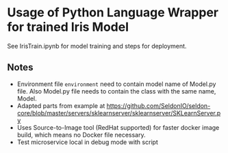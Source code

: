# Usage of Python Language Wrapper for trained Iris Model

See IrisTrain.ipynb for model training and steps for deployment.

## Notes

* Environment file `environment` need to contain model name of Model.py file. Also Model.py file needs to contain the class with the same name, Model.
* Adapted parts from example at https://github.com/SeldonIO/seldon-core/blob/master/servers/sklearnserver/sklearnserver/SKLearnServer.py
* Uses Source-to-Image tool (RedHat supported) for faster docker image build, which means no Docker file necessary.
* Test microservice local in debug mode with script
